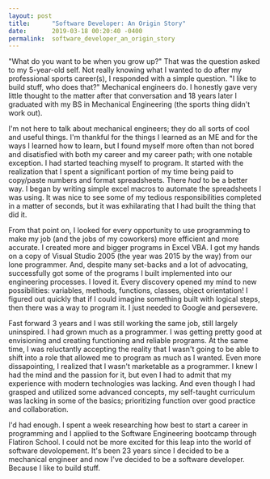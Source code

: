 ```yaml
---
layout: post
title:      "Software Developer: An Origin Story"
date:       2019-03-18 00:20:40 -0400
permalink:  software_developer_an_origin_story
---
```



"What do you want to be when you grow up?" That was the question asked to my 5-year-old self. Not really knowing what I wanted to do after my professional sports career(s), I responded with a simple question. "I like to build stuff, who does that?" Mechanical engineers do. I honestly gave very little thought to the matter after that conversation and 18 years later I graduated with my BS in Mechanical Engineering (the sports thing didn't work out). 

I'm not here to talk about mechanical engineers; they do all sorts of cool and useful things. I'm thankful for the things I learned as an ME and for the ways I learned how to learn, but I found myself more often than not bored and disatisfied with both my career and my career path; with one notable exception. I had started teaching myself to program. It started with the realization that I spent a significant portion of my time being paid to copy/paste numbers and format spreadsheets. There *had* to be a better way. I began by writing simple excel macros to automate the spreadsheets I was using. It was nice to see some of my tedious responsibilities completed in a matter of seconds, but it was exhilarating that I had built the thing that did it. 

From that point on, I looked for every opportunity to use programming to make my job (and the jobs of my coworkers) more efficient and more accurate. I created more and bigger programs in Excel VBA. I got my hands on a copy of Visual Studio 2005 (the year was 2015 by the way) from our lone programmer. And, despite many set-backs and a lot of advocating, successfully got some of the programs I built implemented into our engineering processes. I loved it. Every discovery opened my mind to new possibilities: variables, methods, functions, classes, object orientation! I figured out quickly that if I could imagine something built with logical steps, then there was a way to program it. I just needed to Google and persevere. 

Fast forward 3 years and I was still working the same job, still largely uninspired. I had grown much as a programmer. I was getting pretty good at envisioning and creating functioning and reliable programs. At the same time, I was reluctantly accepting the reality that I wasn't going to be able to shift into a role that allowed me to program as much as I wanted. Even more dissapointing, I realized that I wasn't marketable as a programmer. I knew I had the mind and the passion for it, but even I had to admit that my experience with modern technologies was lacking. And even though I had grasped and utilized some advanced concepts, my self-taught curriculum was lacking in some of the basics; prioritizing function over good practice and collaboration. 

I'd had enough. I spent a week researching how best to start a career in programming and I applied to the Software Engineering bootcamp through Flatiron School. I could not be more excited for this leap into the world of software devolopement. It's been 23 years since I decided to be a mechanical engineer and now I've decided to be a software developer. Because I like to build stuff.


